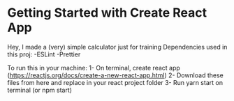 # Getting Started with Create React App

Hey, I made a (very) simple calculator just for training
Dependencies used in this proj:
  -ESLint
  -Prettier
  
  
To run this in your machine:
  1- On terminal, create react app (https://reactjs.org/docs/create-a-new-react-app.html)
  2- Download these files from here and replace in your react project folder
  3- Run yarn start on terminal (or npm start)
